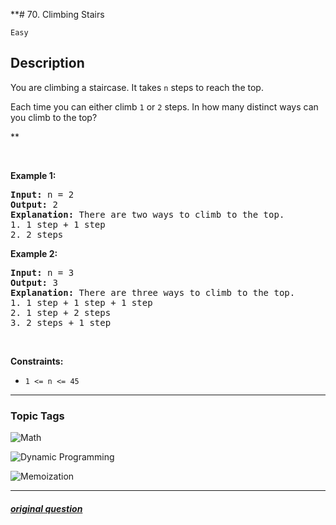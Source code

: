 **# 70. Climbing Stairs

`Easy`

## Description

<p>You are climbing a staircase. It takes <code>n</code> steps to reach the top.</p>

<p>Each time you can either climb <code>1</code> or <code>2</code> steps. In how many distinct ways can you climb to the top?</p>**

<p>&nbsp;</p>
<p><strong>Example 1:</strong></p>

<pre>
<strong>Input:</strong> n = 2
<strong>Output:</strong> 2
<strong>Explanation:</strong> There are two ways to climb to the top.
1. 1 step + 1 step
2. 2 steps
</pre>

<p><strong>Example 2:</strong></p>

<pre>
<strong>Input:</strong> n = 3
<strong>Output:</strong> 3
<strong>Explanation:</strong> There are three ways to climb to the top.
1. 1 step + 1 step + 1 step
2. 1 step + 2 steps
3. 2 steps + 1 step
</pre>

<p>&nbsp;</p>
<p><strong>Constraints:</strong></p>

<ul>
	<li><code>1 &lt;= n &lt;= 45</code></li>
</ul>


---

### Topic Tags

[math]: https://img.shields.io/badge/-Math-EF9A9A
[dynamic-programming]: https://img.shields.io/badge/-Dynamic%20Programming-B39DDB
[memoization]: https://img.shields.io/badge/-Memoization-81D4FA

![Math][math]

![Dynamic Programming][dynamic-programming]

![Memoization][memoization]

---

##### [original question](https://leetcode.com/problems/climbing-stairs)
